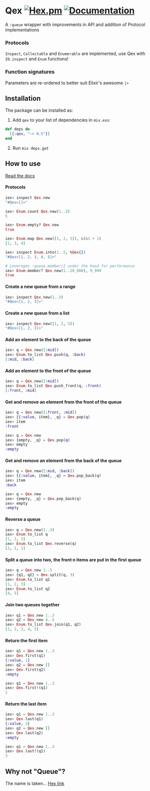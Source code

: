 # Qex [![Hex.pm](https://img.shields.io/hexpm/v/qex.svg)](https://hex.pm/packages/qex) [![Documentation](https://img.shields.io/badge/docs-hexpm-blue.svg)](https://hexdocs.pm/qex/Qex.html)

A `:queue` wrapper with improvements in API and addition of Protocol implementations

### Protocols

`Inspect`, `Collectable` and `Enumerable` are implemented,
use Qex with `IO.inspect` and `Enum` functions!

### Function signatures

Parameters are re-ordered to better suit Elixir's awesome `|>`

## Installation

The package can be installed as:

  1. Add `qex` to your list of dependencies in `mix.exs`:

```elixir
def deps do
  [{:qex, "~> 0.5"}]
end
```

  2. Run `mix deps.get`

## How to use

[Read the docs](https://hexdocs.pm/qex/Qex.html)

#### Protocols

```elixir
iex> inspect Qex.new
"#Qex<[]>"

iex> Enum.count Qex.new(1..5)
5

iex> Enum.empty? Qex.new
true

iex> Enum.map Qex.new([1, 2, 3]), &(&1 + 1)
[2, 3, 4]

iex> inspect Enum.into(1..5, %Qex{})
"#Qex<[1, 2, 3, 4, 5]>"

# Leverages :queue.member/2 under the hood for performance
iex> Enum.member? Qex.new(1..10_000), 9_999
true
```

#### Create a new queue from a range

```elixir
iex> inspect Qex.new(1..3)
"#Qex<[1, 2, 3]>"
```

#### Create a new queue from a list

```elixir
iex> inspect Qex.new([1, 2, 3])
"#Qex<[1, 2, 3]>"
```

#### Add an element to the back of the queue

```elixir
iex> q = Qex.new([:mid])
iex> Enum.to_list Qex.push(q, :back)
[:mid, :back]
```

#### Add an element to the front of the queue

```elixir
iex> q = Qex.new([:mid])
iex> Enum.to_list Qex.push_front(q, :front)
[:front, :mid]
```

#### Get and remove an element from the front of the queue

```elixir
iex> q = Qex.new([:front, :mid])
iex> {{:value, item}, _q} = Qex.pop(q)
iex> item
:front

iex> q = Qex.new
iex> {empty, _q} = Qex.pop(q)
iex> empty
:empty
```

#### Get and remove an element from the back of the queue

```elixir
iex> q = Qex.new([:mid, :back])
iex> {{:value, item}, _q} = Qex.pop_back(q)
iex> item
:back

iex> q = Qex.new
iex> {empty, _q} = Qex.pop_back(q)
iex> empty
:empty
```

#### Reverse a queue

```elixir
iex> q = Qex.new(1..3)
iex> Enum.to_list q
[1, 2, 3]
iex> Enum.to_list Qex.reverse(q)
[3, 2, 1]
```

#### Split a queue into two, the front n items are put in the first queue

```elixir
iex> q = Qex.new 1..5
iex> {q1, q2} = Qex.split(q, 3)
iex> Enum.to_list q1
[1, 2, 3]
iex> Enum.to_list q2
[4, 5]
```

#### Join two queues together

```elixir
iex> q1 = Qex.new 1..3
iex> q2 = Qex.new 4..5
iex> Enum.to_list Qex.join(q1, q2)
[1, 2, 3, 4, 5]
```

#### Return the first item

```elixir
iex> q1 = Qex.new 1..3
iex> Qex.first(q1)
{:value, 1}
iex> q2 = Qex.new []
iex> Qex.first(q2)
:empty

iex> q1 = Qex.new 1..3
iex> Qex.first!(q1)
1
```

#### Return the last item

```elixir
iex> q1 = Qex.new 1..3
iex> Qex.last(q1)
{:value, 3}
iex> q2 = Qex.new []
iex> Qex.last(q2)
:empty

iex> q1 = Qex.new 1..3
iex> Qex.last!(q1)
3
```

## Why not "Queue"?

The name is taken... [Hex link](https://hex.pm/packages/queue)
